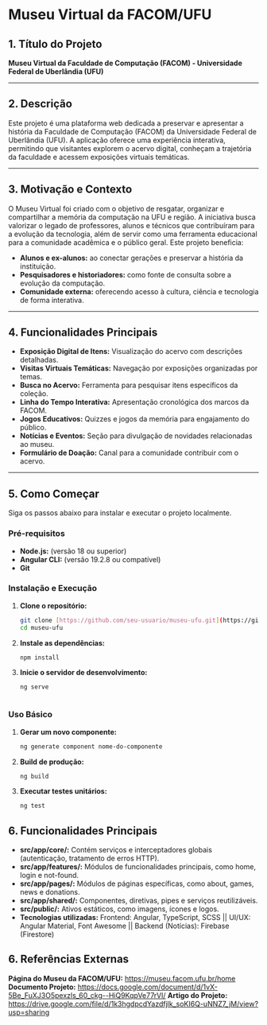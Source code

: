# Museu Virtual da FACOM/UFU

## 1. Título do Projeto
**Museu Virtual da Faculdade de Computação (FACOM) - Universidade Federal de Uberlândia (UFU)**

---

## 2. Descrição
Este projeto é uma plataforma web dedicada a preservar e apresentar a história da Faculdade de Computação (FACOM) da Universidade Federal de Uberlândia (UFU). A aplicação oferece uma experiência interativa, permitindo que visitantes explorem o acervo digital, conheçam a trajetória da faculdade e acessem exposições virtuais temáticas.

---

## 3. Motivação e Contexto
O Museu Virtual foi criado com o objetivo de resgatar, organizar e compartilhar a memória da computação na UFU e região. A iniciativa busca valorizar o legado de professores, alunos e técnicos que contribuíram para a evolução da tecnologia, além de servir como uma ferramenta educacional para a comunidade acadêmica e o público geral. Este projeto beneficia:
- **Alunos e ex-alunos:** ao conectar gerações e preservar a história da instituição.
- **Pesquisadores e historiadores:** como fonte de consulta sobre a evolução da computação.
- **Comunidade externa:** oferecendo acesso à cultura, ciência e tecnologia de forma interativa.

---

## 4. Funcionalidades Principais
- **Exposição Digital de Itens:** Visualização do acervo com descrições detalhadas.
- **Visitas Virtuais Temáticas:** Navegação por exposições organizadas por temas.
- **Busca no Acervo:** Ferramenta para pesquisar itens específicos da coleção.
- **Linha do Tempo Interativa:** Apresentação cronológica dos marcos da FACOM.
- **Jogos Educativos:** Quizzes e jogos da memória para engajamento do público.
- **Notícias e Eventos:** Seção para divulgação de novidades relacionadas ao museu.
- **Formulário de Doação:** Canal para a comunidade contribuir com o acervo.

---

## 5. Como Começar
Siga os passos abaixo para instalar e executar o projeto localmente.

### Pré-requisitos
- **Node.js:** (versão 18 ou superior)
- **Angular CLI:** (versão 19.2.8 ou compatível)
- **Git**

### Instalação e Execução
1. **Clone o repositório:**
   ```bash
   git clone [https://github.com/seu-usuario/museu-ufu.git](https://github.com/seu-usuario/museu-ufu.git)
   cd museu-ufu
1. **Instale as dependências:**
   ```bash
   npm install

1. **Inicie o servidor de desenvolvimento:**
   ```bash
   ng serve
   


### Uso Básico
1. **Gerar um novo componente:**
   ```bash
   ng generate component nome-do-componente
1. **Build de produção:**
   ```bash
   ng build

1. **Executar testes unitários:**
   ```bash
   ng test
## 6. Funcionalidades Principais
- **src/app/core/:** Contém serviços e interceptadores globais (autenticação, tratamento de erros HTTP).
- **src/app/features/:** Módulos de funcionalidades principais, como home, login e not-found.
- **src/app/pages/:** Módulos de páginas específicas, como about, games, news e donations.
- **src/app/shared/:** Componentes, diretivas, pipes e serviços reutilizáveis.
- **src/public/:** Ativos estáticos, como imagens, ícones e logos.
- **Tecnologias utilizadas:** Frontend: Angular, TypeScript, SCSS || UI/UX: Angular Material, Font Awesome || Backend (Notícias): Firebase (Firestore)


## 6. Referências Externas
**Página do Museu da FACOM/UFU:** https://museu.facom.ufu.br/home
**Documento Projeto:** https://docs.google.com/document/d/1vX-5Be_FuXJ3O5pexzls_60_ckg--HiQ9KqpVe77rVI/
**Artigo do Projeto:** https://drive.google.com/file/d/1k3hgdpcdYazdfjlk_soKI6Q-uNNZ7_jM/view?usp=sharing
